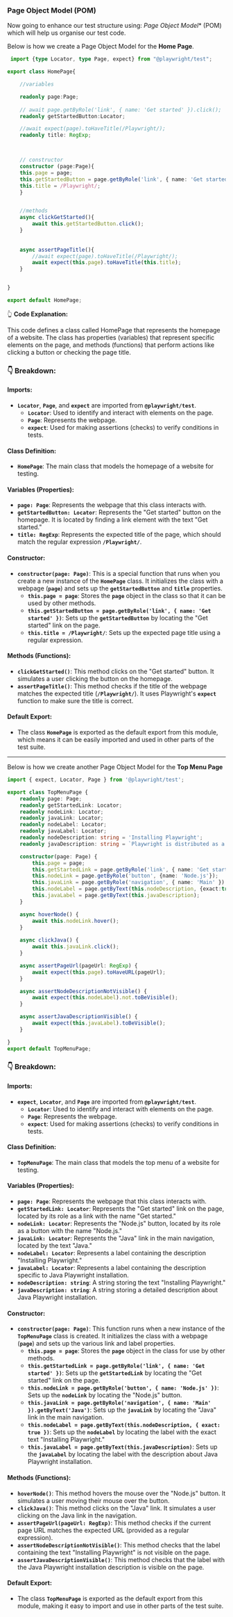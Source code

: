 
### Page Object Model (POM)

Now going to enhance our test structure using:  *Page Object Model** (POM) which will help us organise our test code.

Below is how we create a Page Object Model for the **Home Page**.

```typeScript
 import {type Locator, type Page, expect} from "@playwright/test";

export class HomePage{

    //variables

    readonly page:Page;
    
    // await page.getByRole('link', { name: 'Get started' }).click();
    readonly getStartedButton:Locator;

    //await expect(page).toHaveTitle(/Playwright/);
    readonly title: RegExp;



    // constructor
    constructor (page:Page){
    this.page = page;
    this.getStartedButton = page.getByRole('link', { name: 'Get started' });
    this.title = /Playwright/;
    }


    //methods
    async clickGetStarted(){
        await this.getStartedButton.click();
    }
    
    
    async assertPageTitle(){
        //await expect(page).toHaveTitle(/Playwright/);
        await expect(this.page).toHaveTitle(this.title);
    }


}

export default HomePage;

```

👆 **Code Explanation:**

This code defines a class called HomePage that represents the homepage of a website. The class has properties (variables) that represent specific elements on the page, and methods (functions) that perform actions like clicking a button or checking the page title.

### 👇 Breakdown:

#### Imports:
- **`Locator`**, **`Page`**, and **`expect`** are imported from **`@playwright/test`**.
  - **`Locator`**: Used to identify and interact with elements on the page.
  - **`Page`**: Represents the webpage.
  - **`expect`**: Used for making assertions (checks) to verify conditions in tests.

#### Class Definition:
- **`HomePage`**: The main class that models the homepage of a website for testing.

#### Variables (Properties):
- **`page: Page`**: Represents the webpage that this class interacts with.
- **`getStartedButton: Locator`**: Represents the "Get started" button on the homepage. It is located by finding a link element with the text "Get started."
- **`title: RegExp`**: Represents the expected title of the page, which should match the regular expression **`/Playwright/`**.

#### Constructor:
- **`constructor(page: Page)`**: This is a special function that runs when you create a new instance of the **`HomePage`** class. It initializes the class with a webpage (**`page`**) and sets up the **`getStartedButton`** and **`title`** properties.
  - **`this.page = page`**: Stores the **`page`** object in the class so that it can be used by other methods.
  - **`this.getStartedButton = page.getByRole('link', { name: 'Get started' })`**: Sets up the **`getStartedButton`** by locating the "Get started" link on the page.
  - **`this.title = /Playwright/`**: Sets up the expected page title using a regular expression.

#### Methods (Functions):
- **`clickGetStarted()`**: This method clicks on the "Get started" button. It simulates a user clicking the button on the homepage.
- **`assertPageTitle()`**: This method checks if the title of the webpage matches the expected title (**`/Playwright/`**). It uses Playwright's **`expect`** function to make sure the title is correct.

#### Default Export:
- The class **`HomePage`** is exported as the default export from this module, which means it can be easily imported and used in other parts of the test suite.


---

Below is how we create another Page Object Model for the **Top Menu Page**

```typeScript
import { expect, Locator, Page } from '@playwright/test';

export class TopMenuPage {
    readonly page: Page;
    readonly getStartedLink: Locator;
    readonly nodeLink: Locator;
    readonly javaLink: Locator;
    readonly nodeLabel: Locator;
    readonly javaLabel: Locator;
    readonly nodeDescription: string = 'Installing Playwright';
    readonly javaDescription: string = `Playwright is distributed as a set of Maven modules. The easiest way to use it is to add one dependency to your project's pom.xml as described below. If you're not familiar with Maven please refer to its documentation.`;

    constructor(page: Page) {
        this.page = page;
        this.getStartedLink = page.getByRole('link', { name: 'Get started' });
        this.nodeLink = page.getByRole('button', {name: 'Node.js'});
        this.javaLink = page.getByRole('navigation', { name: 'Main' }).getByText('Java');
        this.nodeLabel = page.getByText(this.nodeDescription, {exact:true});
        this.javaLabel = page.getByText(this.javaDescription);
    }

    async hoverNode() {
        await this.nodeLink.hover();
    }
    
    async clickJava() {
        await this.javaLink.click();
    }

    async assertPageUrl(pageUrl: RegExp) {
        await expect(this.page).toHaveURL(pageUrl);
    }

    async assertNodeDescriptionNotVisible() {
        await expect(this.nodeLabel).not.toBeVisible();
    }

    async assertJavaDescriptionVisible() {
        await expect(this.javaLabel).toBeVisible();
    }

}
export default TopMenuPage;
```

### 👇 Breakdown:

#### Imports:
- **`expect`**, **`Locator`**, and **`Page`** are imported from **`@playwright/test`**.
  - **`Locator`**: Used to identify and interact with elements on the page.
  - **`Page`**: Represents the webpage.
  - **`expect`**: Used for making assertions (checks) to verify conditions in tests.

#### Class Definition:
- **`TopMenuPage`**: The main class that models the top menu of a website for testing.

#### Variables (Properties):
- **`page: Page`**: Represents the webpage that this class interacts with.
- **`getStartedLink: Locator`**: Represents the "Get started" link on the page, located by its role as a link with the name "Get started."
- **`nodeLink: Locator`**: Represents the "Node.js" button, located by its role as a button with the name "Node.js."
- **`javaLink: Locator`**: Represents the "Java" link in the main navigation, located by the text "Java."
- **`nodeLabel: Locator`**: Represents a label containing the description "Installing Playwright."
- **`javaLabel: Locator`**: Represents a label containing the description specific to Java Playwright installation.
- **`nodeDescription: string`**: A string storing the text "Installing Playwright."
- **`javaDescription: string`**: A string storing a detailed description about Java Playwright installation.

#### Constructor:
- **`constructor(page: Page)`**: This function runs when a new instance of the **`TopMenuPage`** class is created. It initializes the class with a webpage (**`page`**) and sets up the various link and label properties.
  - **`this.page = page`**: Stores the **`page`** object in the class for use by other methods.
  - **`this.getStartedLink = page.getByRole('link', { name: 'Get started' })`**: Sets up the **`getStartedLink`** by locating the "Get started" link on the page.
  - **`this.nodeLink = page.getByRole('button', { name: 'Node.js' })`**: Sets up the **`nodeLink`** by locating the "Node.js" button.
  - **`this.javaLink = page.getByRole('navigation', { name: 'Main' }).getByText('Java')`**: Sets up the **`javaLink`** by locating the "Java" link in the main navigation.
  - **`this.nodeLabel = page.getByText(this.nodeDescription, { exact: true })`**: Sets up the **`nodeLabel`** by locating the label with the exact text "Installing Playwright."
  - **`this.javaLabel = page.getByText(this.javaDescription)`**: Sets up the **`javaLabel`** by locating the label with the description about Java Playwright installation.

#### Methods (Functions):
- **`hoverNode()`**: This method hovers the mouse over the "Node.js" button. It simulates a user moving their mouse over the button.
- **`clickJava()`**: This method clicks on the "Java" link. It simulates a user clicking on the Java link in the navigation.
- **`assertPageUrl(pageUrl: RegExp)`**: This method checks if the current page URL matches the expected URL (provided as a regular expression).
- **`assertNodeDescriptionNotVisible()`**: This method checks that the label containing the text "Installing Playwright" is not visible on the page.
- **`assertJavaDescriptionVisible()`**: This method checks that the label with the Java Playwright installation description is visible on the page.

#### Default Export:
- The class **`TopMenuPage`** is exported as the default export from this module, making it easy to import and use in other parts of the test suite.
```